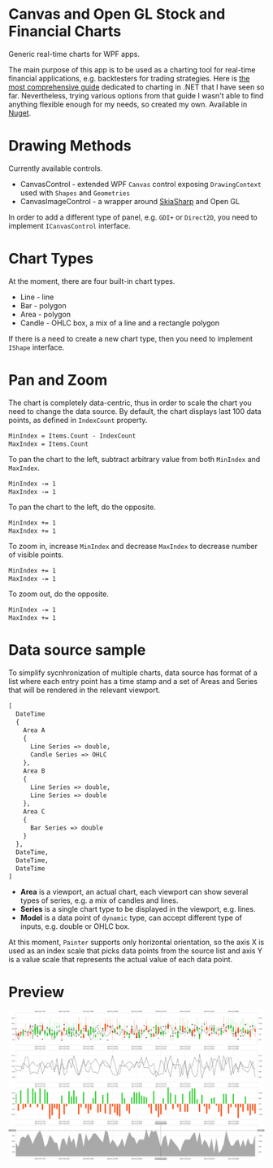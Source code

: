 # Canvas and Open GL Stock and Financial Charts

Generic real-time charts for WPF apps. 

The main purpose of this app is to be used as a charting tool for real-time financial applications, e.g. backtesters for trading strategies. 
Here is [the most comprehensive guide](https://github.com/artemiusgreat/Csharp-Data-Visualization) dedicated to charting in .NET that I have seen so far. 
Nevertheless, trying various options from that guide I wasn't able to find anything flexible enough for my needs, so created my own. Available in [Nuget](https://www.nuget.org/packages/Canvas/1.0.1-RC).

# Drawing Methods

Currently available controls.

* CanvasControl - extended WPF `Canvas` control exposing `DrawingContext` used with `Shapes` and `Geometries`
* CanvasImageControl - a wrapper around [SkiaSharp](https://github.com/mono/SkiaSharp) and Open GL 

In order to add a different type of panel, e.g. `GDI+` or `Direct2D`, you need to implement `ICanvasControl` interface.

# Chart Types 

At the moment, there are four built-in chart types. 

* Line - line 
* Bar - polygon
* Area - polygon
* Candle - OHLC box, a mix of a line and a rectangle polygon

If there is a need to create a new chart type, then you need to implement `IShape` interface. 

# Pan and Zoom 

The chart is completely data-centric, thus in order to scale the chart you need to change the data source. 
By default, the chart displays last 100 data points, as defined in `IndexCount` property. 

```
MinIndex = Items.Count - IndexCount
MaxIndex = Items.Count
```

To pan the chart to the left, subtract arbitrary value from both `MinIndex` and `MaxIndex`. 

```
MinIndex -= 1
MaxIndex -= 1
```

To pan the chart to the left, do the opposite. 

```
MinIndex += 1
MaxIndex += 1
```

To zoom in, increase `MinIndex` and decrease `MaxIndex` to decrease number of visible points. 

```
MinIndex += 1
MaxIndex -= 1
```

To zoom out, do the opposite. 

```
MinIndex -= 1
MaxIndex += 1
```

# Data source sample

To simplify sycnhronization of multiple charts, data source has format of a list where each entry point has a time stamp and a set of Areas and Series that will be rendered in the relevant viewport. 

```
[
  DateTime
  {
    Area A
    {
      Line Series => double,
      Candle Series => OHLC
    },
    Area B 
    {
      Line Series => double,
      Line Series => double
    },
    Area C 
    {
      Bar Series => double
    }
  }, 
  DateTime,
  DateTime,
  DateTime
]

```

* **Area** is a viewport, an actual chart, each viewport can show several types of series, e.g. a mix of candles and lines.
* **Series** is a single chart type to be displayed in the viewport, e.g. lines. 
* **Model** is a data point of `dynamic` type, can accept different type of inputs, e.g. double or OHLC box.

At this moment, `Painter` supports only horizontal orientation, so the axis X is used as an index scale that picks data points from the source list and axis Y is a value scale that represents the actual value of each data point. 

# Preview 

![](Screens/Preview.png)
